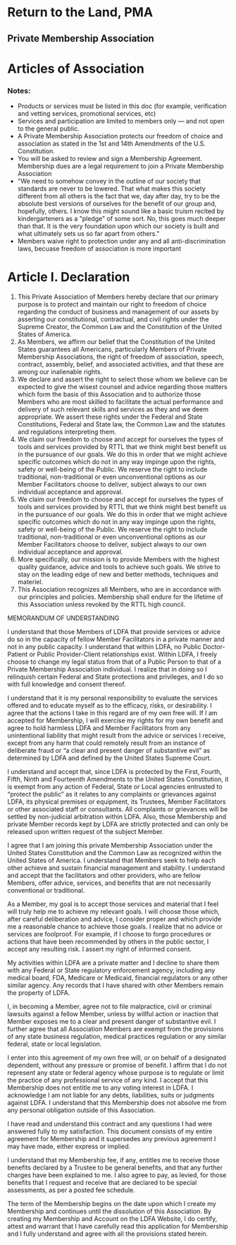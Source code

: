 # Return to the Land, PMA 
## Private Membership Association 

# Articles of Association 



### Notes: 
* Products or services must be listed in this doc (for example, verification and vetting services, promotional services, etc)
* Services and participation are limited to members only — and not open to the general public.
* A Private Membership Association protects our freedom of choice and association as stated in the 1st and 14th Amendments of the U.S. Constitution.
* You will be asked to review and sign a Membership Agreement. Membership dues are a legal requirement to join a Private Membership Association
*  "We need to somehow convey in the outline of our society that standards are never to be lowered. That what makes this society different from all others is the fact that we, day after day, try to be the absolute best versions of ourselves for the benefit of our group and, hopefully, others. I know this might sound like a basic truism recited by kindergarteners as a "pledge" of some sort. No, this goes much deeper than that. It is the very foundation upon which our society is built and what ultimately sets us so far apart from others."
*  Members waive right to protection under any and all anti-discrimination laws, becuase freedom of association is more important


# Article I. Declaration
1. This Private Association of Members hereby declare that our primary purpose is to protect and maintain our right to freedom of choice regarding the conduct of business and management of our assets by asserting our constitutional, contractual, and civil rights under the Supreme Creator, the Common Law and the Constitution of the United States of America. 
2. As Members, we affirm our belief that the Constitution of the United States guarantees all Americans, particularly Members of Private Membership Associations, the right of freedom of association, speech, contract, assembly, belief, and associated activities, and that these are among our inalienable rights.
3. We declare and assert the right to select those whom we believe can be expected to give the wisest counsel and advice regarding those matters which form the basis of this Association and to authorize those Members who are most skilled to facilitate the actual performance and delivery of such relevant skills and services as they and we deem appropriate. We assert these rights under the Federal and State Constitutions, Federal and State law, the Common Law and the statutes and regulations interpreting them.
4. We claim our freedom to choose and accept for ourselves the types of tools and services provided by RTTL that we think might best benefit us in the pursuance of our goals. We do this in order that we might achieve specific outcomes which do not in any way impinge upon the rights, safety or well-being of the Public. We reserve the right to include traditional, non-traditional or even unconventional options as our Member Facilitators choose to deliver, subject always to our own individual acceptance and approval.
5. We claim our freedom to choose and accept for ourselves the types of tools and services provided by RTTL that we think might best benefit us in the pursuance of our goals. We do this in order that we might achieve specific outcomes which do not in any way impinge upon the rights, safety or well-being of the Public. We reserve the right to include traditional, non-traditional or even unconventional options as our Member Facilitators choose to deliver, subject always to our own individual acceptance and approval.
6.  More specifically, our mission is to provide Members with the highest quality guidance, advice and tools to achieve such goals. We strive to stay on the leading edge of new and better methods, techniques and materiel.
7.  This Association recognizes all Members, who are in accordance with our principles and policies. Membership shall endure for the lifetime of this Association unless revoked by the RTTL high council.
 
    

MEMORANDUM OF UNDERSTANDING

I understand that those Members of LDFA that provide services or advice do so in the capacity of fellow Member Facilitators in a private manner and not in any public capacity. I understand that within LDFA, no Public Doctor-Patient or Public Provider-Client relationships exist. Within LDFA, I freely choose to change my legal status from that of a Public Person to that of a Private Membership Association individual. I realize that in doing so I relinquish certain Federal and State protections and privileges, and I do so with full knowledge and consent thereof.

I understand that it is my personal responsibility to evaluate the services offered and to educate myself as to the efficacy, risks, or desirability. I agree that the actions I take in this regard are of my own free will. If I am accepted for Membership, I will exercise my rights for my own benefit and agree to hold harmless LDFA and Member Facilitators from any unintentional liability that might result from the advice or services I receive, except from any harm that could remotely result from an instance of deliberate fraud or “a clear and present danger of substantive evil” as determined by LDFA and defined by the United States Supreme Court.

I understand and accept that, since LDFA is protected by the First, Fourth, Fifth, Ninth and Fourteenth Amendments to the United States Constitution, it is exempt from any action of Federal, State or Local agencies entrusted to “protect the public” as it relates to any complaints or grievances against LDFA, its physical premises or equipment, its Trustees, Member Facilitators or other associated staff or consultants. All complaints or grievances will be settled by non-judicial arbitration within LDFA. Also, those Membership and private Member records kept by LDFA are strictly protected and can only be released upon written request of the subject Member.

I agree that I am joining this private Membership Association under the United States Constitution and the Common Law as recognized within the United States of America. I understand that Members seek to help each other achieve and sustain financial management and stability. I understand and accept that the facilitators and other providers, who are fellow Members, offer advice, services, and benefits that are not necessarily conventional or traditional.

As a Member, my goal is to accept those services and material that I feel will truly help me to achieve my relevant goals. I will choose those which, after careful deliberation and advice, I consider proper and which provide me a reasonable chance to achieve those goals. I realize that no advice or services are foolproof. For example, if I choose to forgo procedures or actions that have been recommended by others in the public sector, I accept any resulting risk. I assert my right of informed consent.

My activities within LDFA are a private matter and I decline to share them with any Federal or State regulatory enforcement agency, including any medical board, FDA, Medicare or Medicaid, financial regulators or any other similar agency. Any records that I have shared with other Members remain the property of LDFA.

I, in becoming a Member, agree not to file malpractice, civil or criminal lawsuits against a fellow Member, unless by willful action or inaction that Member exposes me to a clear and present danger of substantive evil. I further agree that all Association Members are exempt from the provisions of any state business regulation, medical practices regulation or any similar federal, state or local legislation.

I enter into this agreement of my own free will, or on behalf of a designated dependent, without any pressure or promise of benefit. I affirm that I do not represent any state or federal agency whose purpose is to regulate or limit the practice of any professional service of any kind. I accept that this Membership does not entitle me to any voting interest in LDFA. I acknowledge I am not liable for any debts, liabilities, suits or judgments against LDFA. I understand that this Membership does not absolve me from any personal obligation outside of this Association.

I have read and understand this contract and any questions I had were answered fully to my satisfaction. This document consists of my entire agreement for Membership and it supersedes any previous agreement I may have made, either express or implied.

I understand that my Membership fee, if any, entitles me to receive those benefits declared by a Trustee to be general benefits, and that any further charges have been explained to me. I also agree to pay, as levied, for those benefits that I request and receive that are declared to be special assessments, as per a posted fee schedule.

The term of the Membership begins on the date upon which I create my Membership and continues until the dissolution of this Association. By creating my Membership and Account on the LDFA Website, I do certify, attest and warrant that I have carefully read this application for Membership and I fully understand and agree with all the provisions stated herein.
